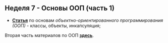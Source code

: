 ## Неделя 7 - Основы ООП (часть 1)

- [**Статья**](https://github.com/DSFBL/1_python_public/blob/main/lesson_7/7_OOP_pt1.ipynb) по основам *объектно-ориентированного программирования (ООП)* - классы, объекты, инкапсуляция;

Вторая часть материалов по ООП [**здесь**](https://github.com/DSFBL/1_python_public/tree/main/lesson_8).
